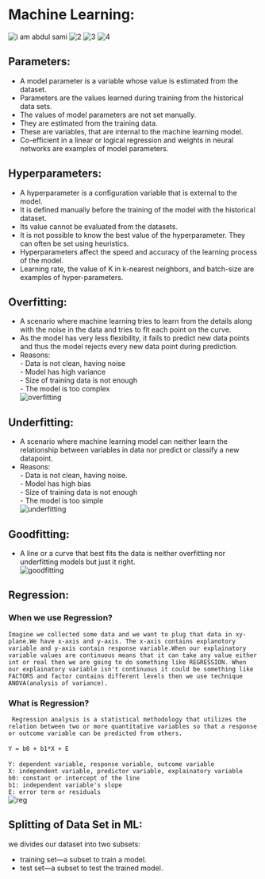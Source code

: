 # Machine Learning: <br>

![i am abdul sami](https://user-images.githubusercontent.com/65020391/198527611-c5cf8a4d-ad1d-437b-9f85-c2d8007d9584.png)
![2](https://user-images.githubusercontent.com/65020391/198527638-47a08679-29ab-4469-8def-969bfe805c0d.png)
![3](https://user-images.githubusercontent.com/65020391/198527655-14be746e-9149-453f-b77f-13b47f330b70.png)
![4](https://user-images.githubusercontent.com/65020391/198527671-d365a2e7-d0df-4512-9639-bb58b22d57f5.png)

## Parameters: <br>
- A model parameter is a variable whose value is estimated from the dataset. <br>
- Parameters are the values learned during training from the historical data sets. <br>
- The values of model parameters are not set manually. <br>
- They are estimated from the training data. <br>
- These are variables, that are internal to the machine learning model. <br>
- Co-efficient in a linear or logical regression and weights in neural networks are examples of model parameters. <br>

## Hyperparameters:
- A hyperparameter is a configuration variable that is external to the model. <br>
- It is defined manually before the training of the model with the historical dataset. <br>
- Its value cannot be evaluated from the datasets.<br>
- It is not possible to know the best value of the hyperparameter. They can often be set using heuristics.<br>
- Hyperparameters affect the speed and accuracy of the learning process of the model.<br>
- Learning rate, the value of K in k-nearest neighbors, and batch-size are examples of hyper-parameters.<br>

## Overfitting:
-	A scenario where machine learning tries to learn from the details along with the noise in the data and tries to fit each point on the curve.<br>
-	As the model has very less flexibility, it fails to predict new data points and thus the model rejects every new data point during prediction.<br>
- Reasons:<br>
		    - Data is not clean, having noise<br>
		    - Model has high variance<br>
		    - Size of training data is not enough<br>
		    - The model is too complex<br>
![overfitting](https://user-images.githubusercontent.com/65020391/198529626-5a7aebdd-676c-48cd-afb4-26efb5c26161.png) <br>

## Underfitting:
- A scenario where machine learning model can neither learn the relationship between variables in data nor predict or classify a new datapoint.<br>
- Reasons:<br>
		       - Data is not clean, having noise.<br>
		       - Model has high bias<br>
		       - Size of training data is not enough	<br>
		       - The model is too simple<br>
![underfitting](https://user-images.githubusercontent.com/65020391/198530352-4666c7bb-b21d-4959-9cde-97bad04f3ea5.png)<br>

## Goodfitting:
- A line or a curve that best fits the data is neither overfitting nor underfitting models but just it right.<br>
![goodfitting](https://user-images.githubusercontent.com/65020391/198530537-d69d362f-7e66-438f-b229-efeb2d1b240b.png)

## Regression:
### When we use Regression?
``` Imagine we collected some data and we want to plug that data in xy-plane.We have x-axis and y-axis. The x-axis contains explanotory variable and y-axis contain response variable.When our explainatory variable values are continuous means that it can take any value either int or real then we are going to do something like REGRESSION. When our explainatory variable isn't continuous it could be something like FACTORS and factor contains different levels then we use technique ANOVA(analysis of variance). ```<br>

### What is Regression?
``` Regression analysis is a statistical methodology that utilizes the relation between two or more quantitative variables so that a response or outcome variable can be predicted from others.```<br><br>
```Y = b0 + b1*X + E```<br><br>
```Y: dependent variable, response variable, outcome variable```<br> 
```X: independent variable, predictor variable, explainatory variable```<br> 
```b0: constant or intercept of the line```<br>
```b1: independent variable's slope```<br> 
```E: error term or residuals```<br> 
![reg](https://user-images.githubusercontent.com/65020391/198567439-4417f04a-795b-4ab8-861d-89b999b724d0.png)

## Splitting of Data Set in ML:
we divides our dataset into two subsets:<br>
- training set—a subset to train a model.<br>
- test set—a subset to test the trained model.



  

